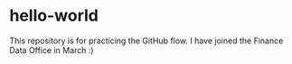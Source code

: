 # hello-world
This repository is for practicing the GitHub flow.
I have joined the Finance Data Office in March :)
